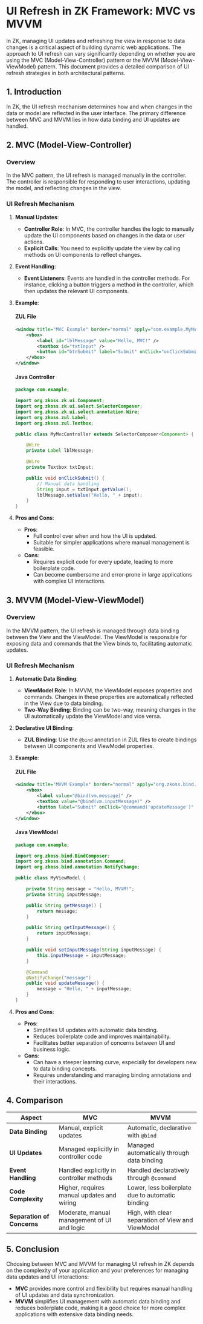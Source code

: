 # UI Refresh in ZK Framework: MVC vs MVVM

In ZK, managing UI updates and refreshing the view in response to data changes is a critical aspect of building dynamic web applications. The approach to UI refresh can vary significantly depending on whether you are using the MVC (Model-View-Controller) pattern or the MVVM (Model-View-ViewModel) pattern. This document provides a detailed comparison of UI refresh strategies in both architectural patterns.

## **1. Introduction**

In ZK, the UI refresh mechanism determines how and when changes in the data or model are reflected in the user interface. The primary difference between MVC and MVVM lies in how data binding and UI updates are handled.

## **2. MVC (Model-View-Controller)**

### **Overview**

In the MVC pattern, the UI refresh is managed manually in the controller. The controller is responsible for responding to user interactions, updating the model, and reflecting changes in the view.

### **UI Refresh Mechanism**

1. **Manual Updates**:
   - **Controller Role**: In MVC, the controller handles the logic to manually update the UI components based on changes in the data or user actions.
   - **Explicit Calls**: You need to explicitly update the view by calling methods on UI components to reflect changes.

2. **Event Handling**:
   - **Event Listeners**: Events are handled in the controller methods. For instance, clicking a button triggers a method in the controller, which then updates the relevant UI components.

3. **Example**:

   #### **ZUL File**

   ```xml
   <window title="MVC Example" border="normal" apply="com.example.MyMvcController">
       <vbox>
           <label id="lblMessage" value="Hello, MVC!" />
           <textbox id="txtInput" />
           <button id="btnSubmit" label="Submit" onClick="onClickSubmit" />
       </vbox>
   </window>
   ```

   #### **Java Controller**

   ```java
   package com.example;

   import org.zkoss.zk.ui.Component;
   import org.zkoss.zk.ui.select.SelectorComposer;
   import org.zkoss.zk.ui.select.annotation.Wire;
   import org.zkoss.zul.Label;
   import org.zkoss.zul.Textbox;

   public class MyMvcController extends SelectorComposer<Component> {

       @Wire
       private Label lblMessage;

       @Wire
       private Textbox txtInput;

       public void onClickSubmit() {
           // Manual data handling
           String input = txtInput.getValue();
           lblMessage.setValue("Hello, " + input);
       }
   }
   ```

4. **Pros and Cons**:
   - **Pros**:
     - Full control over when and how the UI is updated.
     - Suitable for simpler applications where manual management is feasible.
   - **Cons**:
     - Requires explicit code for every update, leading to more boilerplate code.
     - Can become cumbersome and error-prone in large applications with complex UI interactions.

## **3. MVVM (Model-View-ViewModel)**

### **Overview**

In the MVVM pattern, the UI refresh is managed through data binding between the View and the ViewModel. The ViewModel is responsible for exposing data and commands that the View binds to, facilitating automatic updates.

### **UI Refresh Mechanism**

1. **Automatic Data Binding**:
   - **ViewModel Role**: In MVVM, the ViewModel exposes properties and commands. Changes in these properties are automatically reflected in the View due to data binding.
   - **Two-Way Binding**: Binding can be two-way, meaning changes in the UI automatically update the ViewModel and vice versa.

2. **Declarative UI Binding**:
   - **ZUL Binding**: Use the `@bind` annotation in ZUL files to create bindings between UI components and ViewModel properties.

3. **Example**:

   #### **ZUL File**

   ```xml
   <window title="MVVM Example" border="normal" apply="org.zkoss.bind.BindComposer">
       <vbox>
           <label value="@bind(vm.message)" />
           <textbox value="@bind(vm.inputMessage)" />
           <button label="Submit" onClick="@command('updateMessage')" />
       </vbox>
   </window>
   ```

   #### **Java ViewModel**

   ```java
   package com.example;

   import org.zkoss.bind.BindComposer;
   import org.zkoss.bind.annotation.Command;
   import org.zkoss.bind.annotation.NotifyChange;

   public class MyViewModel {

       private String message = "Hello, MVVM!";
       private String inputMessage;

       public String getMessage() {
           return message;
       }

       public String getInputMessage() {
           return inputMessage;
       }

       public void setInputMessage(String inputMessage) {
           this.inputMessage = inputMessage;
       }

       @Command
       @NotifyChange("message")
       public void updateMessage() {
           message = "Hello, " + inputMessage;
       }
   }
   ```

4. **Pros and Cons**:
   - **Pros**:
     - Simplifies UI updates with automatic data binding.
     - Reduces boilerplate code and improves maintainability.
     - Facilitates better separation of concerns between UI and business logic.
   - **Cons**:
     - Can have a steeper learning curve, especially for developers new to data binding concepts.
     - Requires understanding and managing binding annotations and their interactions.

## **4. Comparison**

| Aspect                | MVC                                          | MVVM                                           |
|-----------------------|----------------------------------------------|------------------------------------------------|
| **Data Binding**      | Manual, explicit updates                    | Automatic, declarative with `@bind`           |
| **UI Updates**        | Managed explicitly in controller code        | Managed automatically through data binding    |
| **Event Handling**    | Handled explicitly in controller methods     | Handled declaratively through `@command`      |
| **Code Complexity**   | Higher, requires manual updates and wiring   | Lower, less boilerplate due to automatic binding |
| **Separation of Concerns** | Moderate, manual management of UI and logic | High, with clear separation of View and ViewModel |

## **5. Conclusion**

Choosing between MVC and MVVM for managing UI refresh in ZK depends on the complexity of your application and your preferences for managing data updates and UI interactions:

- **MVC** provides more control and flexibility but requires manual handling of UI updates and data synchronization.
- **MVVM** simplifies UI management with automatic data binding and reduces boilerplate code, making it a good choice for more complex applications with extensive data binding needs.

